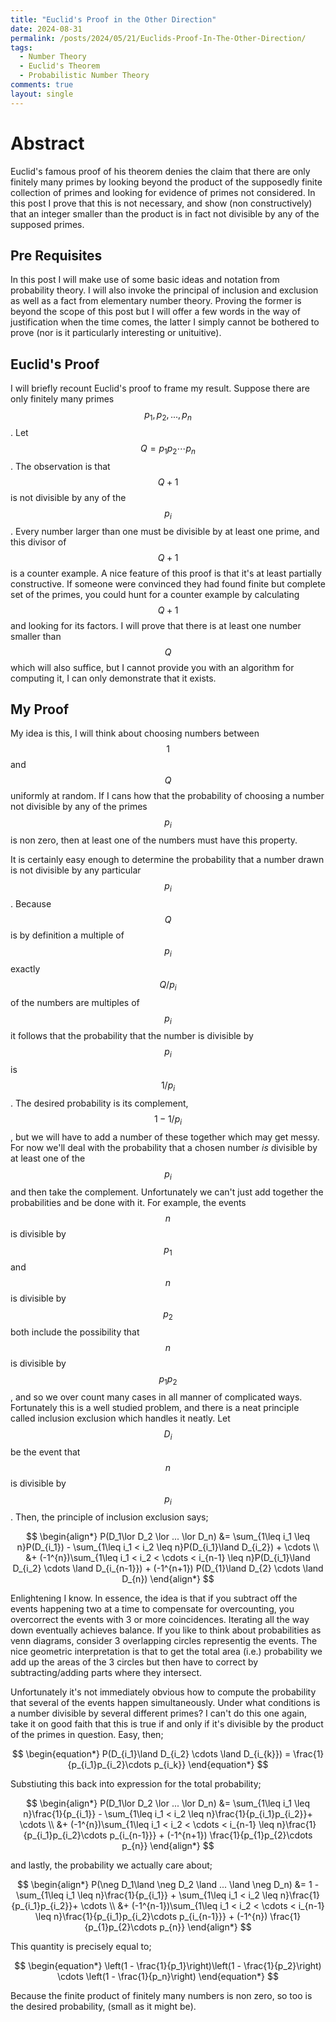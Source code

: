 ```yaml
---
title: "Euclid's Proof in the Other Direction"
date: 2024-08-31
permalink: /posts/2024/05/21/Euclids-Proof-In-The-Other-Direction/
tags:
  - Number Theory
  - Euclid's Theorem
  - Probabilistic Number Theory
comments: true
layout: single
---
```


# Abstract 
Euclid's famous proof of his theorem denies the claim that there are only finitely many primes by looking beyond the product of the supposedly finite collection of primes and looking for evidence of primes not considered. In this post I prove that this is not necessary, and show (non constructively) that an integer smaller than the product is in fact not divisible by any of the supposed primes.

## Pre Requisites
In this post I will make use of some basic ideas and notation from probability theory. I will also invoke the principal of inclusion and exclusion as well as a fact from elementary number theory. Proving the former is beyond the scope of this post but I will offer a few words in the way of justification when the time comes, the latter I simply cannot be bothered to prove (nor is it particularly interesting or unituitive).

## Euclid's Proof
I will briefly recount Euclid's proof to frame my result. Suppose there are only finitely many primes $$p_1, p_2, ..., p_n$$. Let $$Q = p_1 p_2 \cdots p_n$$. The observation is that $$Q+1$$ is not divisible by any of the $$p_i$$. Every number larger than one must be divisible by at least one prime, and this divisor of $$Q+1$$ is a counter example. A nice feature of this proof is that it's at least partially constructive. If someone were convinced they had found finite but complete set of the primes, you 
could hunt for a counter example by calculating $$Q+1$$ and looking for its factors. I will prove that there is at least one number smaller than $$Q$$ which will also suffice, but I cannot provide you with an algorithm for computing it, I can only demonstrate that it exists.

## My Proof
My idea is this, I will think about choosing numbers between $$1$$ and $$Q$$ uniformly at random. If I cans how that the probability of choosing a number not divisible by any of the primes $$p_i$$ is non zero, then at least one of the numbers must have this property. 


It is certainly easy enough to determine the probability that a number drawn is not divisible by any particular $$p_i$$. Because $$Q$$ is by definition a multiple of $$p_i$$ exactly $$Q/p_i$$ of the numbers are multiples of $$p_i$$ it follows that the probability that the number is divisible by $$p_i$$ is $$1/p_i$$. The desired probability is its complement, $$1 - 1/p_i$$, but we will have to add a number of these together which may get messy. For now we'll deal with the probability that a chosen number *is* divisible by at least one of the $$p_i$$ and then take the complement. Unfortunately we can't just add together the probabilities and be done with it. For example, the events $$n$$ is divisible by $$p_1$$ and $$n$$ is divisible by $$p_2$$ both include the possibility that $$n$$ is divisible by $$p_1p_2$$, and so we over count many cases in all manner of complicated ways. Fortunately this is a well studied problem, and there is a neat principle called inclusion exclusion which handles it neatly. Let $$D_i$$ be the event that $$n$$ is divisible by $$p_i$$. Then, the principle of inclusion exclusion says;

$$
\begin{align*}
    P(D_1\lor D_2 \lor ... \lor D_n) &= \sum_{1\leq i_1 \leq n}P(D_{i_1}) - \sum_{1\leq i_1 < i_2 \leq n}P(D_{i_1}\land D_{i_2}) + \cdots \\
    &+ (-1^{n})\sum_{1\leq i_1 < i_2 < \cdots < i_{n-1} \leq n}P(D_{i_1}\land D_{i_2} \cdots \land D_{i_{n-1}}) + (-1^{n+1}) P(D_{1}\land D_{2} \cdots \land D_{n})
\end{align*}
$$

Enlightening I know. In essence, the idea is that if you subtract off the events happening two at a time to compensate for overcounting, you overcorrect the events with 3 or more coincidences. Iterating all the way down eventually achieves balance. If you like to think about probabilities as venn diagrams, consider 3 overlapping circles representig the events. The nice geometric interpretation is that to get the total area (i.e.) probability we add up the areas of the 3 circles but then have to correct by 
subtracting/adding parts where they intersect. 

Unfortunately it's not immediately obvious how to compute the probability that several of the events happen simultaneously. Under what conditions is a number divisible by several different primes? I can't do this one again, take it on good faith that this is true if and only if it's divisible by the product of the primes in question. Easy, then;

$$
\begin{equation*}
    P(D_{i_1}\land D_{i_2} \cdots \land D_{i_{k}}) = \frac{1}{p_{i_1}p_{i_2}\cdots p_{i_k}}
\end{equation*}
$$

Substiuting this back into expression for the total probability;

$$
\begin{align*}
    P(D_1\lor D_2 \lor ... \lor D_n) &= \sum_{1\leq i_1 \leq n}\frac{1}{p_{i_1}} - \sum_{1\leq i_1 < i_2 \leq n}\frac{1}{p_{i_1}p_{i_2}}+ \cdots \\
    &+ (-1^{n})\sum_{1\leq i_1 < i_2 < \cdots < i_{n-1} \leq n}\frac{1}{p_{i_1}p_{i_2}\cdots p_{i_{n-1}}} + (-1^{n+1}) \frac{1}{p_{1}p_{2}\cdots p_{n}}
\end{align*}
$$

and lastly, the probability we actually care about;

$$
\begin{align*}
    P(\neg D_1\land \neg D_2 \land ... \land \neg D_n) &= 1 - \sum_{1\leq i_1 \leq n}\frac{1}{p_{i_1}} + \sum_{1\leq i_1 < i_2 \leq n}\frac{1}{p_{i_1}p_{i_2}}+ \cdots \\
    &+ (-1^{n-1})\sum_{1\leq i_1 < i_2 < \cdots < i_{n-1} \leq n}\frac{1}{p_{i_1}p_{i_2}\cdots p_{i_{n-1}}} + (-1^{n}) \frac{1}{p_{1}p_{2}\cdots p_{n}}
\end{align*}
$$

This quantity is precisely equal to;

$$
\begin{equation*}
    \left(1 - \frac{1}{p_1}\right)\left(1 - \frac{1}{p_2}\right) \cdots \left(1 - \frac{1}{p_n}\right)
\end{equation*}
$$

Because the finite product of finitely many numbers is non zero, so too is the desired probability, (small as it might be).